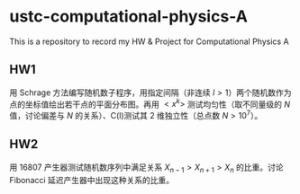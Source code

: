 # ustc-computational-physics-A
This is a repository to record my HW &amp; Project for Computational Physics A

## HW1
用 Schrage 方法编写随机数子程序，用指定间隔（非连续 $l >1$）两个随机数作为点的坐标值绘出若干点的平面分布图。再用 $<x^k>$ 测试均匀性（取不同量级的 $N$ 值，讨论偏差与 $N$ 的关系）、C(l)测试其 2 维独立性（总点数 $N > 10^7$）。

## HW2 
用 16807 产生器测试随机数序列中满足关系 $X_{n−1} > X_{n+1} > X_n$ 的比重。讨论 Fibonacci 延迟产生器中出现这种关系的比重。
